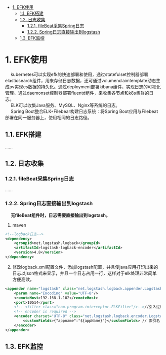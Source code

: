 

<!-- TOC -->

- [1. EFK使用](#1-efk使用)
    - [1.1. EFK搭建](#11-efk搭建)
    - [1.2. 日志收集](#12-日志收集)
        - [1.2.1. fileBeat采集Spring日志](#121-filebeat采集spring日志)
        - [1.2.2. Spring日志直接输出到logstash](#122-spring日志直接输出到logstash)
    - [1.3. EFK监控](#13-efk监控)

<!-- /TOC -->

# 1. EFK使用  
<!-- 
https://blog.csdn.net/HuaZi_Myth/article/details/102770893?utm_medium=distribute.pc_relevant_t0.none-task-blog-BlogCommendFromBaidu-1.control&depth_1-utm_source=distribute.pc_relevant_t0.none-task-blog-BlogCommendFromBaidu-1.control

https://blog.csdn.net/ct1150/article/details/88058345
-->
&emsp; kubernetes可以实现efk的快速部署和使用，通过statefulset控制器部署elasticsearch组件，用来存储日志数据，还可通过volumenclaimtemplate动态生成pv实现es数据的持久化。通过deployment部署kibana组件，实现日志的可视化管理。通过daemonset控制器部署fluentd组件，来收集各节点和k8s集群的日志。  
&emsp; ELK可以收集Java服务、MySQL、Nginx等系统的日志。  
&emsp; Spring Boot整合ELK+Filebear构建日志系统：将Spring Boot应用与Filebeat部署在同一服务器上，使用相同的日志路径。  

## 1.1. EFK搭建  
......


## 1.2. 日志收集  

### 1.2.1. fileBeat采集Spring日志  
<!-- 
https://blog.csdn.net/zimou5581/article/details/90519307
--> 
......

### 1.2.2. Spring日志直接输出到logstash  
&emsp; **无fileBeat组件时，日志需要直接输出到logstash。**

1. maven  

```xml
<!--logback日志-->
<dependency>
    <groupId>net.logstash.logback</groupId>
    <artifactId>logstash-logback-encoder</artifactId>
    <version>4.8</version>
</dependency>
```

2. 修改logback.xml配置文件，添加logstash配置，并且使java应用打印出来的日志以json格式来显示，并且一个日志占用一行，这样对于elk处理非常简单方便高效。     

```xml
<appender name="logstash" class="net.logstash.logback.appender.LogstashTcpSocketAppender">
    <param name="Encoding" value="UTF-8"/>
    <remoteHost>192.168.1.102</remoteHost>
    <port>10514</port>
    <!-- <filter class="com.program.interceptor.ELKFilter"/>-->//引入过滤类
    <!-- encoder is required -->
    <encoder charset="UTF-8" class="net.logstash.logback.encoder.LogstashEncoder" >
        <customFields>{"appname":"${appName}"}</customFields> // 索引名
    </encoder>
</appender>
```

## 1.3. EFK监控  
<!-- 
如何实现对ELK各组件的监控？试试Metricbeat 
https://mp.weixin.qq.com/s/Bt8_1TPxtKHStmYd_hQD0Q
-->
